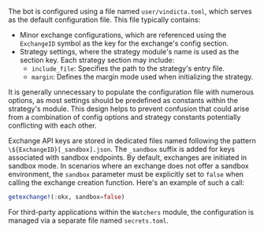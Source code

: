 The bot is configured using a file named `user/vindicta.toml`, which serves as the default configuration file. This file typically contains:

- Minor exchange configurations, which are referenced using the `ExchangeID` symbol as the key for the exchange's config section.
- Strategy settings, where the strategy module's name is used as the section key. Each strategy section may include:
  - `include_file`: Specifies the path to the strategy's entry file.
  - `margin`: Defines the margin mode used when initializing the strategy.

It is generally unnecessary to populate the configuration file with numerous options, as most settings should be predefined as constants within the strategy's module. This design helps to prevent confusion that could arise from a combination of config options and strategy constants potentially conflicting with each other.

Exchange API keys are stored in dedicated files named following the pattern `\${ExchangeID}[_sandbox].json`. The `_sandbox` suffix is added for keys associated with sandbox endpoints. By default, exchanges are initiated in sandbox mode. In scenarios where an exchange does not offer a sandbox environment, the `sandbox` parameter must be explicitly set to `false` when calling the exchange creation function. Here's an example of such a call:

```julia
getexchange!(:okx, sandbox=false)
```

For third-party applications within the `Watchers` module, the configuration is managed via a separate file named `secrets.toml`.